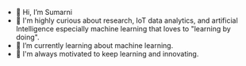- 👋 Hi, I’m Sumarni
- 👀 I'm highly curious about research, IoT data analytics, and artificial Intelligence especially machine learning that loves to "learning by doing".
- 🌱 I’m currently learning about machine learning.
- 💞️ I'm always motivated to keep learning and innovating.

<!---
sumarniportofolio/sumarniportofolio is a ✨ special ✨ repository because its `README.md` (this file) appears on your GitHub profile.
You can click the Preview link to take a look at your changes.
--->
